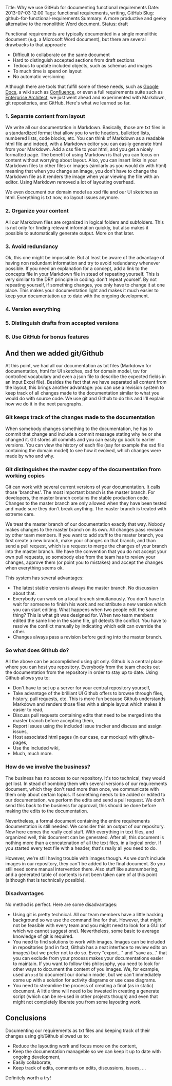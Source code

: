 Title: Why we use GitHub for documenting functional requirements
Date: 2013-07-03 12:00
Tags: functional requirements, writing, GitHub
Slug: github-for-functional-requirements
Summary: A more productive and geeky alternative to the monolithic Word document.
Status: draft

Functional requirements are typically documented in a single monolithic document (e.g. a Microsoft Word document), but there are several drawbacks to that approach:

* Difficult to collaborate on the same document
* Hard to distinguish accepted sections from draft sections
* Tedious to update included objects, such as schemas and images
* To much time is spend on layout
* No automatic versioning

Although there are tools that fulfill some of these needs, such as [Google Docs](https://docs.google.com), a wiki such as [Confluence](http://www.atlassian.com/software/confluence/), or even a full requirements suite such as [Enterprise Architect](http://www.sparxsystems.com/products/ea/index.html), we just went ahead and experimented with Markdown, git repositories, and GitHub. Here's what we learned so far.

### 1. Separate content from layout

We write all our documentation in Markdown. Basically, those are txt files in a standardized format that allow you to write headers, bulletted lists, numbered lists, code blocks, etc. You can think of Markdown as a readable html file and indeed, with a Markdown editor you can easily generate html from your Markdown. Add a css file to your html, and you get a nicely formatted page. The benefit of using Markdown is that you can focus on content without worrying about layout. Also, you can insert links in your Markdown files to other files or images (similarly as you would do with html) meaning that when you change an image, you don't have to change the Markdown file as it renders the image when your viewing the file with an editor. Using Markdown removed a lot of layouting overhead.

We even document our domain model as xsd file and our UI sketches as html. Everything is txt now, no layout issues anymore.

### 2. Organize your content

All our Markdown files are organized in logical folders and subfolders. This is not only for finding relevant information quickly, but also makes it possible to automatically generate output. More on that later.

### 3. Avoid redundancy

Ok, this one might be impossible. But at least be aware of the advantage of having non redundant information and try to avoid redundancy whenever possible. If you need an explanation for a concept, add a link to the concepts file in your Markdown file in stead of repeating yourself. This is very similar to the DRY principle in coding: don't repeat yourself. By not repeating yourself, if something changes, you only have to change it at one place. This makes your documentation light and makes it much easier to keep your documentation up to date with the ongoing development.

### 4. Version everything

### 5. Distinguish drafts from accepted versions

### 6. Use GitHub for bonus features

## And then we added git/Github

At this point, we had all our documentation as txt files (Markdown for documentation, html for UI sketches, xsd for domain model, tsv for controlled vocabulary and even a json file to describe the expected fields in an input Excel file). Besides the fact that we have separated all content from the layout, this brings another advantage: you can use a revision system to keep track of all changes made to the documentation similar to what you would do with source code. We use git and Github to do this and I'll explain how we do it in the next paragraphs.

### Git keeps track of the changes made to the documentation

When somebody changes something to the documentation, he has to commit that change and include a commit message stating why he or she changed it. Git stores all commits and you can easily go back to earlier versions. You can view the history of each file (say for example the xsd file containing the domain model) to see how it evolved, which changes were made by who and why.

### Git distinguishes the master copy of the documentation from working copies

Git can work with several current versions of your documentation. It calls those 'branches'. The most important branch is the master branch. For developers, the master branch contains the stable production code. Changes to the master branch are only allowed when they have been tested and made sure they don't break anything. The master branch is treated with extreme care.

We treat the master branch of our documentation exactly that way. Nobody makes changes to the master branch on its own. All changes pass revision by other team members. If you want to add stuff to the master branch, you first create a new branch, make your changes on that branch, and than send a pull request, which is a request to merge the changes of your branch into the master branch. We have the convention that you do not accept your own pull requests, so somebody else from the team has to review your changes, approve them (or point you to mistakes) and accept the changes when everything seems ok.

This system has several advantages:

- The latest stable version is always the master branch. No discussion about that.
- Everybody can work on a local branch simultanously. You don't have to wait for someone to finish his work and redistribute a new version which you can start editing. What happens when two people edit the same thing? This is what git was designed for. When two team members edited the same line in the same file, git detects the conflict. You have to resolve the conflict manually by indicating which edit can override the other.
- Changes always pass a revision before getting into the master branch.

### So what does Github do?

All the above can be accomplished using git only. Github is a central place where you can host you repository.  Everybody from the team checks out the documentation from the repository in order to stay up to date. Using Github allows you to:

- Don't have to set up a server for your central repository yourself,
- Take advantage of the brilliant UI Github offers to browse through files, history, pull requests, etc. This is more fun because Github understands Markdown and renders those files with a simple layout which makes it easier to read,
- Discuss pull requests containing edits that need to be merged into the master branch before accepting them,
- Report issues using the included issue tracker and discuss and assign issues,
- Host associated html pages (in our case, our mockup) with github-pages,
- Use the included wiki,
- Much, much more.

### How do we involve the business? 

The business has no access to our repository. It's too technical, they would get lost. In stead of bombing them with several versions of our requirements document, which they don't read more than once, we communicate with them only about certain topics. If something needs to be added or edited to our documentation, we perform the edits and send a pull request. We don't send this back to the business for approval, this should be done before making the edits to the documentation.

Nevertheless, a formal document containing the entire requirements documentation is still needed. We consider this an output of our repository. Now here comes the really cool stuff. With everything in text files, and organized well, this document can be generated. After all, this document is nothing more than a concatenation of all the text files, in a logical order. If you started every text file with a header, that's really all you need to do.

However, we're still having trouble with images though. As we don't include images in our repository, they can't be added to the final document. So you still need some manual intervention there. Also stuff like autonumbering, and a generated table of contents is not been taken care of at this point (although that is technically possible).

### Disadvantages

No method is perfect. Here are some disadvantages:

- Using git is pretty technical. All our team members have a little hacking background so we use the command line for that. However, that might not be feasible with every team and you might need to look for a GUI (of which we cannot suggest one). Nevertheless, some basic to average knowledge of git is required.
- You need to find solutions to work with images. Images can be included in repositories (and in fact, Github has a neat interface to review edits on images) but we prefer not to do so. Every "export..." and "save as..." that you can exclude from your process makes your documentations easier to maintain. If you want to follow this philosophy, you need to look for other ways to document the content of you images. We, for example, used an `xsd` to document our domain model, but we can't immediately come up with a solution for activity diagrams or use case diagrams.
- You need to streamline the process of creating a final (as in static) document. A little time will need to be invested in creating a generate script (which can be re-used in other projects though) and even that might not completely liberate you from some layouting work.

## Conclusions

Documenting our requirements as txt files and keeping track of their changes using git/Github allowed us to:

- Reduce the layouting work and focus more on the content,
- Keep the documentation manageble so we can keep it up to date with ongoing development,
- Easily collaborate,
- Keep track of edits, comments on edits, discussions, issues, ...

Definitely worth a try!